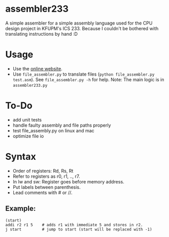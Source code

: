 # assembler233
A simple assembler for a simple assembly language used for the CPU design project in KFUPM's ICS 233. Because I couldn't be bothered with translating instructions by hand :D

# Usage
- Use the [online website](https://sleepy-falls-81898.herokuapp.com/).
- Use `file_assembler.py` to translate files (`python file_assembler.py test.asm`). See `file_assembler.py -h` for help.
Note: The main logic is in `assembler233.py`

# To-Do
- add unit tests
- handle faulty assembly and file paths properly
- test file_assembly.py on linux and mac
- optimize file io

# Syntax
- Order of registers: Rd, Rs, Rt
- Refer to registers as r0, r1, .., r7.
- In lw and sw: Register goes before memory address.
- Put labels between parenthesis.
- Lead comments with # or //.

## Example:
```
(start)
addi r2 r1 5    # adds r1 with immediate 5 and stores in r2.
j start         # jump to start (start will be replaced with -1)
```

